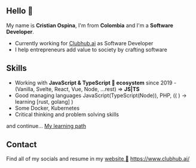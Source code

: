 ## Hello 👋

My name is **Cristian Ospina**, I'm from **Colombia** and I'm a **Software Developer**.

- Currently working for [Clubhub.ai](https://www.clubhub.ai/) as Software Developer
- I help entrepreneurs add value to society by crafting software

## Skills

- Working with **JavaScript & TypeScript 🤎 ecosystem** since 2019 - (Vanilla, Svelte, React, Vue, Node, ...rest) => **JS|TS**
- Good managing languages JavaScript(TypeScript(Node)), PHP, (( ) -> learning [rust, golang] )
- Some Docker, Kubernetes
- Critical thinking and problem solving skills

and continue... [My learning path](https://platzi.com/p/CrisOspina)

## Contact

Find all of my socials and resume in my [website 🚀](https://www.cristianospina.dev)
https://www.clubhub.ai/
